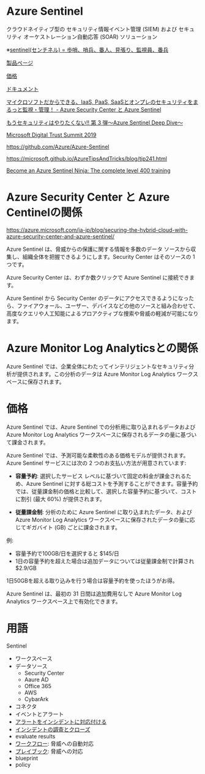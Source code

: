 # Azure Sentinel

クラウドネイティブ型の セキュリティ情報イベント管理 (SIEM) および セキュリティ オーケストレーション自動応答 (SOAR) ソリューション

※[sentinel(センチネル) = 歩哨、哨兵、番人、見張り、監視員、番兵](https://ja.wikipedia.org/wiki/%E3%82%BB%E3%83%B3%E3%83%81%E3%83%8D%E3%83%AB)

[製品ページ](https://azure.microsoft.com/ja-jp/services/azure-sentinel/)

[価格](https://azure.microsoft.com/ja-jp/pricing/details/azure-sentinel/)

[ドキュメント](https://docs.microsoft.com/ja-jp/azure/sentinel/overview)

[マイクロソフトだからできる、IaaS, PaaS, SaaSとオンプレのセキュリティをまるっと監視・管理！ - Azure Security Center と Azure Sentinel](https://query.prod.cms.rt.microsoft.com/cms/api/am/binary/RE44nRw)


[もうセキュリティはやりたくない!! 第 3 弾～Azure Sentinel Deep Dive～](https://www.microsoft.com/cms/api/am/binary/RE4siMM)

[Microsoft Digital Trust Summit 2019](https://www.microsoft.com/ja-jp/biz/security/summit-online.aspx)

https://github.com/Azure/Azure-Sentinel

https://microsoft.github.io/AzureTipsAndTricks/blog/tip241.html

[Become an Azure Sentinel Ninja: The complete level 400 training](https://techcommunity.microsoft.com/t5/azure-sentinel/become-an-azure-sentinel-ninja-the-complete-level-400-training/ba-p/1246310)

# Azure Security Center と Azure Centinelの関係

https://azure.microsoft.com/ja-jp/blog/securing-the-hybrid-cloud-with-azure-security-center-and-azure-sentinel/

Azure Sentinel は、脅威からの保護に関する情報を多数のデータ ソースから収集し、組織全体を把握できるようにします。Security Center はそのソースの 1 つです。

Azure Security Center は、わずか数クリックで Azure Sentinel に接続できます。

Azure Sentinel から Security Center のデータにアクセスできるようになったら、ファイアウォール、ユーザー、デバイスなどの他のソースと組み合わせて、高度なクエリや人工知能によるプロアクティブな捜索や脅威の軽減が可能になります。

# Azure Monitor Log Analyticsとの関係

Azure Sentinel では、企業全体にわたってインテリジェントなセキュリティ分析が提供されます。この分析のデータは Azure Monitor Log Analytics ワークスペースに保存されます。

# 価格

Azure Sentinel では、Azure Sentinel での分析用に取り込まれるデータおよび Azure Monitor Log Analytics ワークスペースに保存されるデータの量に基づいて課金されます。

Azure Sentinel では、予測可能な柔軟性のある価格モデルが提供されます。Azure Sentinel サービスには次の 2 つのお支払い方法が用意されています:

- **容量予約**: 選択したサービス レベルに基づいて固定の料金が課金されるため、Azure Sentinel に対する総コストを予測することができます。容量予約では、従量課金制の価格と比較して、選択した容量予約に基づいて、コストに割引 (最大 60%) が提供されます。

- **従量課金制**: 分析のために Azure Sentinel に取り込まれたデータ、および Azure Monitor Log Analytics ワークスペースに保存されたデータの量に応じてギガバイト (GB) ごとに課金されます。

例: 
- 容量予約で100GB/日を選択すると $145/日
- 1日の容量予約を超えた場合は追加データについては従量課金制で計算され $2.9/GB

1日50GBを超える取り込みを行う場合は容量予約を使ったほうがお得。

Azure Sentinel は、最初の 31 日間は追加費用なしで Azure Monitor Log Analytics ワークスペース上で有効化できます。

# 用語

Sentinel
- ワークスペース
- データソース
  - Security Center
  - Aaure AD
  - Office 365
  - AWS
  - CybarArk
- コネクタ
- イベントとアラート
- [アラートをインシデントに対応付ける](https://docs.microsoft.com/ja-jp/azure/sentinel/quickstart-get-visibility?WT.mc_id=docs-azuredevtips-azureappsdev)
- [インシデントの調査とクローズ](https://docs.microsoft.com/ja-jp/azure/sentinel/tutorial-investigate-cases?WT.mc_id=docs-azuredevtips-azureappsdev#closing-an-incident)
- evaluate results
- [ワークフロー](https://docs.microsoft.com/ja-jp/azure/sentinel/tutorial-respond-threats-playbook): 脅威への自動対応
- [プレイブック](https://docs.microsoft.com/ja-jp/azure/sentinel/tutorial-respond-threats-playbook?WT.mc_id=docs-azuredevtips-azureappsdev): 脅威への対応
- blueprint
- policy

